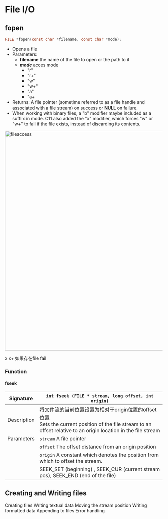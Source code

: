 # File I/O



## fopen

```c
FILE *fopen(const char *filename, const char *mode);
```

* Opens a file
* Parameters:
  * **filename** the name of the file to open or the path to it
  * ***mode*** acces mode
    * "r"
    * "r+"
    * "w"
    * "w+"
    * "a"
    * "a+
* Returns: A file pointer (sometime referred to as a file handle and associated with a file stream) on success or **NULL** on failure.
* When working with binary files, a "b" modifier maybe included as a sufflix in mode. C11 also added the "x" modifier, which forces "w" or "w+" to fail if the file exists, instead of discarding its contents.

<img src="/Users/xuzheng/Projects/notes/C/File IO.assets/fileaccess.png" alt="fileaccess" style="width:700px;" />

x x+ 如果存在file fail



### Function

#### fseek

| Signature   | `int fseek (FILE * stream, long offset, int origin)`         |
| ----------- | ------------------------------------------------------------ |
| Description | 将文件流的当前位置设置为相对于origin位置的offset位置<br />Sets the current position of the file stream to an offset relative to an origin location in the file stream |
| Parameters  | `stream` A file pointer                                      |
|             | `offset` The offset distance from an origin position         |
|             | `origin` A constant which denotes the position from which to offset the stream. |
|             | SEEK_SET (beginning) , SEEK_CUR (current stream pos), SEEK_END (end of the file) |

## Creating and Writing files

Creating files
Writing textual data
Moving the stream position
Writing formatted data
Appending to files
Error handling



















